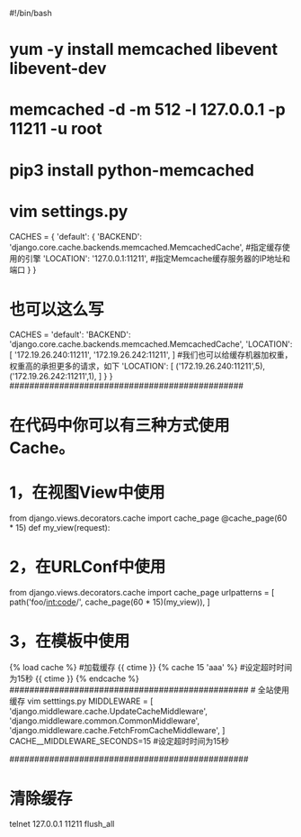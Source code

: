 #!/bin/bash
# yum -y install memcached  libevent libevent-dev
# memcached -d -m 512 -l 127.0.0.1 -p 11211 -u root
# pip3 install python-memcached
# vim settings.py
CACHES = {
 'default': {
  'BACKEND': 'django.core.cache.backends.memcached.MemcachedCache', #指定缓存使用的引擎
  'LOCATION': '127.0.0.1:11211',         #指定Memcache缓存服务器的IP地址和端口
 }
}
# 也可以这么写
CACHES = 
    'default': 
        'BACKEND': 'django.core.cache.backends.memcached.MemcachedCache',
        'LOCATION': [
            '172.19.26.240:11211',
            '172.19.26.242:11211',
        ]
        #我们也可以给缓存机器加权重，权重高的承担更多的请求，如下
        'LOCATION': [
            ('172.19.26.240:11211',5),
            ('172.19.26.242:11211',1),
        ]
    }
 }
###############################################
# 在代码中你可以有三种方式使用Cache。
# 1，在视图View中使用
from django.views.decorators.cache import cache_page
@cache_page(60 * 15)
def my_view(request):
# 2，在URLConf中使用<br>
from django.views.decorators.cache import cache_page
urlpatterns = [
    path('foo/<int:code>/', cache_page(60 * 15)(my_view)),
]
# 3，在模板中使用
<html>
{% load cache %}    #加载缓存
<body>
{{ ctime }}
{% cache 15 'aaa' %}   #设定超时时间为15秒
{{ ctime }}
{% endcache %}
</body>
</html>
################################################
# 全站使用缓存
vim setttings.py
MIDDLEWARE = [
    'django.middleware.cache.UpdateCacheMiddleware',
    'django.middleware.common.CommonMiddleware',
    'django.middleware.cache.FetchFromCacheMiddleware',
]
CACHE__MIDDLEWARE_SECONDS=15         #设定超时时间为15秒

################################################
# 清除缓存
telnet 127.0.0.1 11211
flush_all

